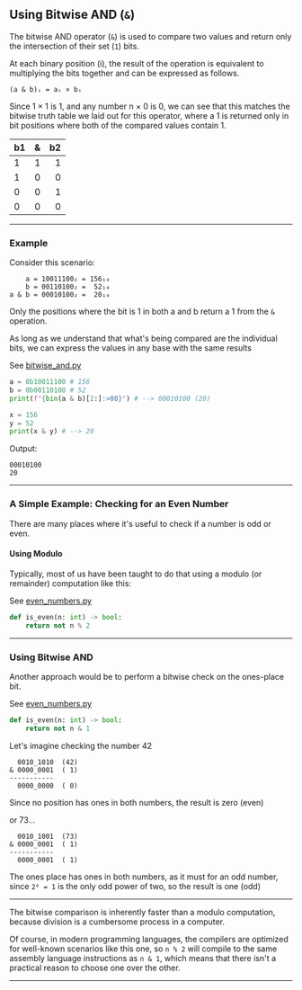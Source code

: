 ## Using Bitwise AND (`&`)

The bitwise AND operator (`&`) is used to compare two values and return
only the intersection of their set (`1`) bits.

At each binary position (i), the result of the operation is equivalent to
multiplying the bits together and can be expressed as follows.

`(a & b)ᵢ = aᵢ × bᵢ`

Since 1 × 1 is 1, and any number n × 0 is 0, we can see that this matches
the bitwise truth table we laid out for this operator, where a 1 is 
returned only in bit positions where both of the compared values contain 1.

| b1 | & | b2 |
|:---|:-:|---:|
| 1  | 1 |  1 |
| 1  | 0 |  0 |
| 0  | 0 |  1 |
| 0  | 0 |  0 |

---

### Example

Consider this scenario:

```
    a = 10011100₂ = 156₁₀
    b = 00110100₂ =  52₁₀
a & b = 00010100₂ =  20₁₀
```

Only the positions where the bit is 1 in both a and b return a 1 from the
`&` operation.

As long as we understand that what's being compared are the individual
bits, we can express the values in any base with the same results

See [bitwise_and.py](./11_bitwise_and.md)

```python
a = 0b10011100 # 156
b = 0b00110100 # 52
print(f"{bin(a & b)[2:]:>08}") # --> 00010100 (20)

x = 156
y = 52
print(x & y) # --> 20
```

Output:

```
00010100
20
```

---

### A Simple Example: Checking for an Even Number ###

There are many places where it's useful to check if a number is odd or even.

#### Using Modulo

Typically, most of us have been taught to do that using a modulo (or remainder)
computation like this:

See [even_numbers.py](./11_even_numbers.py)

```python
def is_even(n: int) -> bool:
    return not n % 2
```

---

### Using Bitwise AND

Another approach would be to perform a bitwise check on the ones-place bit.

See [even_numbers.py](./11_even_numbers.py)

```python
def is_even(n: int) -> bool:
    return not n & 1
```

Let's imagine checking the number 42

```
  0010_1010  (42)
& 0000_0001  ( 1)
-----------
  0000_0000  ( 0)
```

Since no position has ones in both numbers, the result is zero (even)

or 73...

```
  0010_1001  (73)
& 0000_0001  ( 1)
-----------
  0000_0001  ( 1)
```

The ones place has ones in both numbers, as it must for an odd number, 
since ```2⁰ = 1``` is the only odd power of two, so the result is one (odd)

---

The bitwise comparison is inherently faster than a modulo computation, 
because division is a cumbersome process in a computer.

Of course, in modern programming languages, the compilers are optimized for
well-known scenarios like this one, so ```n % 2``` will compile to the same
assembly language instructions as ```n & 1```, which means that there 
isn't a  practical reason to choose one over the other.

---
